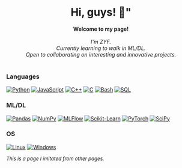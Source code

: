 <h1 align="center">Hi, guys! 👋"</h1>

<p align="center">
    <b>Welcome to my page!</b><br><br>
    <i>
        I'm ZYF.<br>
        Currently learning to walk in ML/DL.<br>
        Open to collaborating on interesting and innovative projects.<br>
    </i><br>
</p>



### Languages
[![Python](https://img.shields.io/badge/python-black?style=for-the-badge&logo=python)](https://github.com/wervlad)
[![JavaScript](https://img.shields.io/badge/javascript-black?style=for-the-badge&logo=javascript)](https://github.com/wervlad)
[![C++](https://img.shields.io/badge/c++-black?style=for-the-badge&logo=cplusplus)](https://github.com/wervlad)
[![C](https://img.shields.io/badge/c-black?style=for-the-badge&logo=c)](https://github.com/wervlad)
[![Bash](https://img.shields.io/badge/bash-black?style=for-the-badge&logo=gnu-bash&logoColor=white)](https://github.com/wervlad)
[![SQL](https://img.shields.io/badge/sql-black?style=for-the-badge&logo=mysql)](https://github.com/wervlad)

### ML/DL
[![Pandas](https://img.shields.io/badge/pandas-black?style=for-the-badge&logo=pandas)](https://github.com/wervlad)
[![NumPy](https://img.shields.io/badge/numpy-black?style=for-the-badge&logo=numpy)](https://github.com/wervlad)
[![MLFlow](https://img.shields.io/badge/mlflow-black?style=for-the-badge&logo=numpy&logoColor=blue)](https://github.com/wervlad)
[![Scikit-Learn](https://img.shields.io/badge/scikit--learn-black?style=for-the-badge&logo=scikit-learn)](https://github.com/wervlad)
[![PyTorch](https://img.shields.io/badge/PyTorch-black?style=for-the-badge&logo=PyTorch)](https://github.com/wervlad)
[![SciPy](https://img.shields.io/badge/SciPy-black?style=for-the-badge&logo=scipy)](https://github.com/wervlad)

### OS
[![Linux](https://img.shields.io/badge/linux-black?style=for-the-badge&logo=Linux)](https://github.com/wervlad)
[![Windows](https://img.shields.io/badge/Windows-black?style=for-the-badge&logo=Windows)](https://github.com/wervlad)



<p align="left">
    <i>
        <font size=2>
        This is a page I imitated from other pages.
    </i>
</p>
